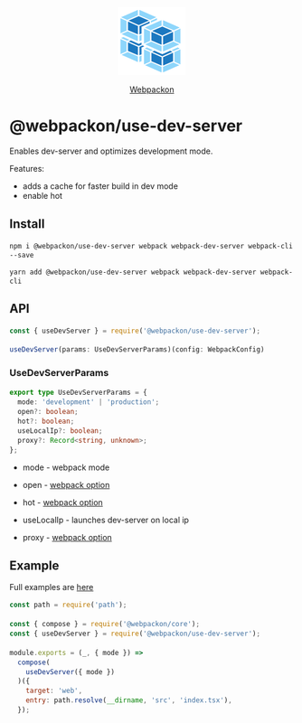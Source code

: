 <p align="center">
  <img src='https://raw.githubusercontent.com/AndTem/webpackon/master/images/logo.svg' height='120' width='120'>
</p>
<p align="center">
  <a href="https://github.com/AndTem/webpackon#readme">Webpackon</a>
</p>

# @webpackon/use-dev-server

Enables dev-server and optimizes development mode.

Features:
- adds a cache for faster build in dev mode
- enable hot

## Install
```shell
npm i @webpackon/use-dev-server webpack webpack-dev-server webpack-cli --save
```

```shell
yarn add @webpackon/use-dev-server webpack webpack-dev-server webpack-cli
```

## API

```ts
const { useDevServer } = require('@webpackon/use-dev-server');

useDevServer(params: UseDevServerParams)(config: WebpackConfig)
```

### UseDevServerParams
```ts
export type UseDevServerParams = {
  mode: 'development' | 'production';
  open?: boolean;
  hot?: boolean;
  useLocalIp?: boolean;
  proxy?: Record<string, unknown>;
};
```

- mode - webpack mode

- open - [webpack option](https://webpack.js.org/configuration/dev-server/#devserveropen)

- hot - [webpack option](https://webpack.js.org/configuration/dev-server/#devserverhot)

- useLocalIp - launches dev-server on local ip

- proxy - [webpack option](https://webpack.js.org/configuration/dev-server/#devserverproxy)


## Example
Full examples are [here](https://github.com/AndTem/webpackon/tree/master/examples)

```js
const path = require('path');

const { compose } = require('@webpackon/core');
const { useDevServer } = require('@webpackon/use-dev-server');

module.exports = (_, { mode }) =>
  compose(
    useDevServer({ mode })
  )({
    target: 'web',
    entry: path.resolve(__dirname, 'src', 'index.tsx'),
  });
```
